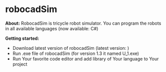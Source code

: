 # robocadSim
**About:** RobocadSim is tricycle robot simulator. You can program the robots in all available languages (now available: C#)  
  
**Getting started:**
  + Download latest version of robocadSim (latest version: )
  + Run .exe file of robocadSim (for version 1.3 it named U_1.exe)
  + Run Your favorite code editor and add library of Your language to Your project
